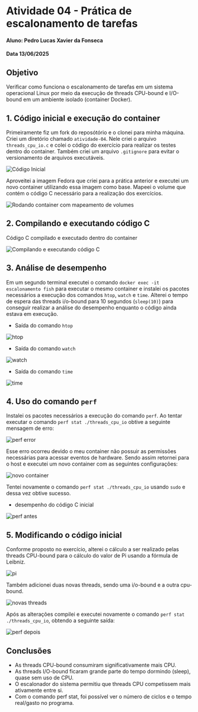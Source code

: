 # Atividade 04 - Prática de escalonamento de tarefas

#### Aluno: Pedro Lucas Xavier da Fonseca

#### Data 13/06/2025

## Objetivo

Verificar como funciona o escalonamento de tarefas em um sistema operacional Linux por meio da execução de threads CPU-bound e I/O-bound em um ambiente isolado (container Docker).

## 1. Código inicial e execução do container

Primeiramente fiz um fork do reposótório e o clonei para minha máquina. Criei um diretório chamado `atividade-04`. Nele criei o arquivo `threads_cpu_io.c` e colei o código do exercício para realizar os testes dentro do container. Também criei um arquivo `.gitignore` para evitar o versionamento de arquivos executáveis.

![Código Inicial](imagens/código%20inicial.png)

Aproveitei a imagem Fedora que criei para a prática anterior e executei um novo container utilizando essa imagem como base. Mapeei o volume que contém o código C necessário para a realização dos exercícios.

![Rodando container com mapeamento de volumes](imagens/rodando%20container.png)

## 2. Compilando e executando código C

Código C compilado e executado dentro do container

![Compilando e executando código C](imagens/compilando%20e%20executando%20código%20c.png)

## 3. Análise de desempenho

Em um segundo terminal executei o comando `docker exec -it escalonamento fish` para executar o mesmo container e instalei os pacotes necessários a execução dos comandos `htop`, `watch` e `time`. Alterei o tempo de espera das threads i/o-bound para 10 segundos (`sleep(10)`) para conseguir realizar a análise do desempenho enquanto o código ainda estava em execução.

- Saída do comando `htop`

![htop](imagens/htop.png)

- Saída do comando `watch`

![watch](imagens/watch.png)

- Saída do comando `time`

![time](imagens/time.png)

## 4. Uso do comando `perf`

Instalei os pacotes necessários a execução do comando `perf`. Ao tentar executar o comando `perf stat ./threads_cpu_io` obtive a seguinte mensagem de erro: 

![perf error](imagens/perf%20stat%20error.png)

Esse erro ocorreu devido o meu container não possuir as permissões necessárias para acessar eventos de hardware. Sendo assim retornei para o host e executei um novo container com as seguintes configurações:

![novo container](imagens/rodando%20novo%20container.png)

Tentei novamente o comando `perf stat ./threads_cpu_io` usando `sudo` e dessa vez obtive sucesso.

- desempenho do código C inicial

![perf antes](imagens/perf%20antes.png)

## 5. Modificando o código inicial

Conforme proposto no exercício, alterei o cálculo a ser realizado pelas threads CPU-bound para o cálculo do valor de Pi usando a fórmula de Leibniz.

![pi](imagens/pi.png)

Também adicionei duas novas threads, sendo uma i/o-bound e a outra cpu-bound.

![novas threads](imagens/novas%20threads.png)

Após as alterações compilei e executei novamente o comando `perf stat ./threads_cpu_io`, obtendo a seguinte saída:

![perf depois](imagens/perf%20depois.png)

## Conclusões

- As threads CPU-bound consumiram significativamente mais CPU.
- As threads I/O-bound ficaram grande parte do tempo dormindo (sleep), quase sem uso de CPU.
- O escalonador do sistema permitiu que threads CPU competissem mais ativamente entre si.
- Com o comando perf stat, foi possível ver o número de ciclos e o tempo real/gasto no programa.